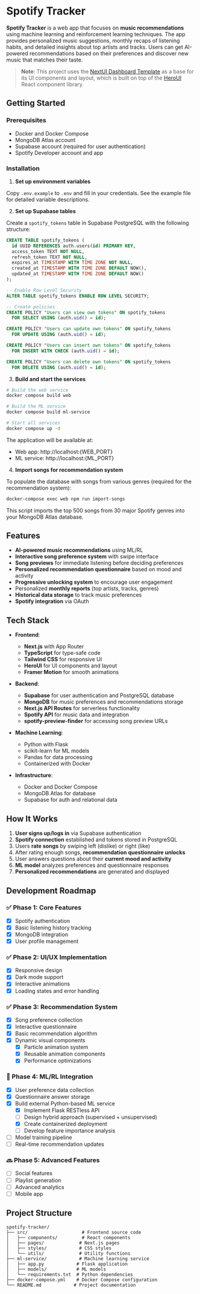 # **Spotify Tracker**

**Spotify Tracker** is a web app that focuses on **music recommendations** using machine learning and reinforcement learning techniques. The app provides personalized music suggestions, monthly recaps of listening habits, and detailed insights about top artists and tracks. Users can get AI-powered recommendations based on their preferences and discover new music that matches their taste.

> **Note**: This project uses the [NextUI Dashboard Template](https://github.com/brandonhenness/nextui-dashboard-template) as a base for its UI components and layout, which is built on top of the [HeroUI](https://heroui.com/) React component library.

## **Getting Started**

### **Prerequisites**

- Docker and Docker Compose
- MongoDB Atlas account
- Supabase account (required for user authentication)
- Spotify Developer account and app

### **Installation**

1. **Set up environment variables**

Copy `.env.example` to `.env` and fill in your credentials. See the example file for detailed variable descriptions.

2. **Set up Supabase tables**

Create a `spotify_tokens` table in Supabase PostgreSQL with the following structure:

```sql
CREATE TABLE spotify_tokens (
  id UUID REFERENCES auth.users(id) PRIMARY KEY,
  access_token TEXT NOT NULL,
  refresh_token TEXT NOT NULL,
  expires_at TIMESTAMP WITH TIME ZONE NOT NULL,
  created_at TIMESTAMP WITH TIME ZONE DEFAULT NOW(),
  updated_at TIMESTAMP WITH TIME ZONE DEFAULT NOW()
);

-- Enable Row Level Security
ALTER TABLE spotify_tokens ENABLE ROW LEVEL SECURITY;

-- Create policies
CREATE POLICY "Users can view own tokens" ON spotify_tokens
  FOR SELECT USING (auth.uid() = id);

CREATE POLICY "Users can update own tokens" ON spotify_tokens
  FOR UPDATE USING (auth.uid() = id);

CREATE POLICY "Users can insert own tokens" ON spotify_tokens
  FOR INSERT WITH CHECK (auth.uid() = id);

CREATE POLICY "Users can delete own tokens" ON spotify_tokens
  FOR DELETE USING (auth.uid() = id);
```

3. **Build and start the services**

```bash
# Build the web service
docker compose build web

# Build the ML service
docker compose build ml-service

# Start all services
docker compose up -d
```

The application will be available at:
- Web app: http://localhost:{WEB_PORT}
- ML service: http://localhost:{ML_PORT}

4. **Import songs for recommendation system**

To populate the database with songs from various genres (required for the recommendation system):

```bash
docker-compose exec web npm run import-songs
```

This script imports the top 500 songs from 30 major Spotify genres into your MongoDB Atlas database.

## **Features**

- **AI-powered music recommendations** using ML/RL
- **Interactive song preference system** with swipe interface
- **Song previews** for immediate listening before deciding preferences
- **Personalized recommendation questionnaire** based on mood and activity
- **Progressive unlocking system** to encourage user engagement
- Personalized **monthly reports** (top artists, tracks, genres)
- **Historical data storage** to track music preferences
- **Spotify integration** via OAuth

## **Tech Stack**

- **Frontend**:  
  - **Next.js** with App Router
  - **TypeScript** for type-safe code
  - **Tailwind CSS** for responsive UI
  - **HeroUI** for UI components and layout
  - **Framer Motion** for smooth animations

- **Backend**:  
  - **Supabase** for user authentication and PostgreSQL database
  - **MongoDB** for music preferences and recommendations storage
  - **Next.js API Routes** for serverless functionality
  - **Spotify API** for music data and integration
  - **spotify-preview-finder** for accessing song preview URLs

- **Machine Learning**:
  - Python with Flask
  - scikit-learn for ML models
  - Pandas for data processing
  - Containerized with Docker

- **Infrastructure**:
  - Docker and Docker Compose
  - MongoDB Atlas for database
  - Supabase for auth and relational data

## **How It Works**

1. **User signs up/logs in** via Supabase authentication
2. **Spotify connection** established and tokens stored in PostgreSQL
3. Users **rate songs** by swiping left (dislike) or right (like)
4. After rating enough songs, **recommendation questionnaire unlocks**
5. User answers questions about their **current mood and activity**
6. **ML model** analyzes preferences and questionnaire responses
7. **Personalized recommendations** are generated and displayed

## **Development Roadmap**

### ✅ Phase 1: Core Features
- [x] Spotify authentication
- [x] Basic listening history tracking
- [x] MongoDB integration
- [x] User profile management

### ✅ Phase 2: UI/UX Implementation
- [x] Responsive design
- [x] Dark mode support
- [x] Interactive animations
- [x] Loading states and error handling

### ✅ Phase 3: Recommendation System
- [x] Song preference collection
- [x] Interactive questionnaire
- [x] Basic recommendation algorithm
- [x] Dynamic visual components
  - [x] Particle animation system
  - [x] Reusable animation components
  - [x] Performance optimizations

### 🔄 Phase 4: ML/RL Integration
- [x] User preference data collection
- [x] Questionnaire answer storage
- [x] Build external Python-based ML service
  - [x] Implement Flask RESTless API
  - [ ] Design hybrid approach (supervised + unsupervised)
  - [x] Create containerized deployment
  - [ ] Develop feature importance analysis
- [ ] Model training pipeline
- [ ] Real-time recommendation updates

### 🔜 Phase 5: Advanced Features
- [ ] Social features
- [ ] Playlist generation
- [ ] Advanced analytics
- [ ] Mobile app

## **Project Structure**

```
spotify-tracker/
├── src/                    # Frontend source code
│   ├── components/         # React components
│   ├── pages/             # Next.js pages
│   ├── styles/            # CSS styles
│   └── utils/             # Utility functions
├── ml-service/            # Machine learning service
│   ├── app.py            # Flask application
│   ├── models/           # ML models
│   └── requirements.txt  # Python dependencies
├── docker-compose.yml    # Docker Compose configuration
└── README.md            # Project documentation
```

